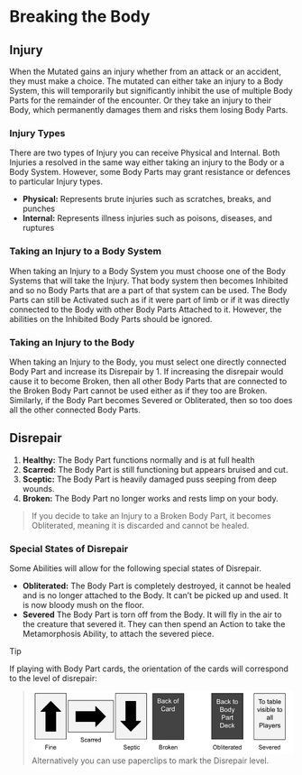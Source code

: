 # Breaking the Body

## Injury

When the Mutated gains an injury whether from an attack or an accident, they must make a choice. The mutated can either take an injury to a Body System, this will temporarily but significantly inhibit the use of multiple Body Parts for the remainder of the encounter. Or they take an injury to their Body, which permanently damages them and risks them losing Body Parts.

### Injury Types

There are two types of Injury you can receive Physical and Internal. Both Injuries a resolved in the same way either taking an injury to the Body or a Body System. However, some Body Parts may grant resistance or defences to particular Injury types.

- **Physical:** Represents brute injuries such as scratches, breaks, and punches
- **Internal:** Represents illness injuries such as poisons, diseases, and ruptures

### Taking an Injury to a Body System

When taking an Injury to a Body System you must choose one of the Body Systems that will take the Injury. That body system then becomes Inhibited and so no Body Parts that are a part of that system can be used. The Body Parts can still be Activated such as if it were part of limb or if it was directly connected to the Body with other Body Parts Attached to it. However, the abilities on the Inhibited Body Parts should be ignored.

<!-- Need an example graphic -->

### Taking an Injury to the Body

When taking an Injury to the Body, you must select one directly connected Body Part and increase its Disrepair by 1. If increasing the disrepair would cause it to become Broken, then all other Body Parts that are connected to the Broken Body Part cannot be used either as if they too are Broken. Similarly, if the Body Part becomes Severed or Obliterated, then so too does all the other connected Body Parts.

<!-- Need an example Graphic of losing multiple Body Parts -->

## Disrepair

1. **Healthy:** The Body Part functions normally and is at full health
2. **Scarred:** The Body Part is still functioning but appears bruised and cut.
3. **Sceptic:** The Body Part is heavily damaged puss seeping from deep wounds.
4. **Broken:** The Body Part no longer works and rests limp on your body.

> If you decide to take an Injury to a Broken Body Part, it becomes Obliterated, meaning it is discarded and cannot be healed.

### Special States of Disrepair

Some Abilities will allow for the following special states of Disrepair.

- **Obliterated:** The Body Part is completely destroyed, it cannot be healed and is no longer attached to the Body. It can’t be picked up and used. It is now bloody mush on the floor.
- **Severed** The Body Part is torn off from the Body. It will fly in the air to the creature that severed it. They can then spend an Action to take the Metamorphosis Ability, to attach the severed piece.

>[!TIP]
If playing with Body Part cards, the orientation of the cards will correspond to the level of disrepair:
> ![Rotating Cards](core/media/damage-cards.png)
> Alternatively you can use paperclips to mark the Disrepair level.
